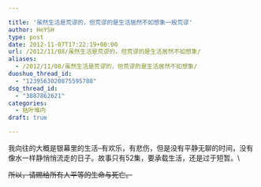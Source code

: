 ```yaml
---

title: '虽然生活是荒谬的，但荒谬的是生活居然不如想象一般荒谬'
author: HeYSH
type: post
date: 2012-11-07T17:22:19+00:00
url: /2012/11/08/虽然生活是荒谬的，但荒谬的是生活居然不如想象/
aliases:
  - /2012/11/08/虽然生活是荒谬的，但荒谬的是生活居然不如想象/
duoshuo_thread_id:
  - "1239563020875595788"
dsq_thread_id:
  - "3887862621"
categories:
  - 枯叶堆内
draft: true

---
```

我向往的大概是银幕里的生活–有欢乐，有悲伤，但是没有平静无聊的时间，没有像水一样静悄悄流走的日子。故事只有52集，要承载生活，还是过于短暂。\

~~所以，请赐给所有人平等的生命与死亡。~~

